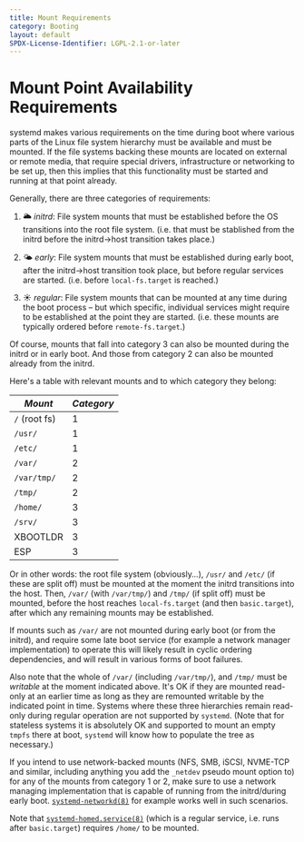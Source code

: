 ```yaml
---
title: Mount Requirements
category: Booting
layout: default
SPDX-License-Identifier: LGPL-2.1-or-later
---
```


# Mount Point Availability Requirements

systemd makes various requirements on the time during boot where various parts
of the Linux file system hierarchy must be available and must be mounted. If
the file systems backing these mounts are located on external or remote media,
that require special drivers, infrastructure or networking to be set up, then
this implies that this functionality must be started and running at that point
already.

Generally, there are three categories of requirements:

1. 🌥️ *initrd*: File system mounts that must be established before the OS
   transitions into the root file system. (i.e. that must be stablished from
   the initrd before the initrd→host transition takes place.)

2. 🌤️ *early*: File system mounts that must be established during early boot,
   after the initrd→host transition took place, but before regular services are
   started. (i.e. before `local-fs.target` is reached.)

3. ☀️ *regular*: File system mounts that can be mounted at any time during the
   boot process – but which specific, individual services might require to be
   established at the point they are started. (i.e. these mounts are typically
   ordered before `remote-fs.target`.)

Of course, mounts that fall into category 3 can also be mounted during the
initrd or in early boot. And those from category 2 can also be mounted already
from the initrd.

Here's a table with relevant mounts and to which category they belong:

| *Mount*       | *Category* |
|---------------|------------|
| `/` (root fs) |          1 |
| `/usr/`       |          1 |
| `/etc/`       |          1 |
| `/var/`       |          2 |
| `/var/tmp/`   |          2 |
| `/tmp/`       |          2 |
| `/home/`      |          3 |
| `/srv/`       |          3 |
| XBOOTLDR      |          3 |
| ESP           |          3 |

Or in other words: the root file system (obviously…), `/usr/` and `/etc/` (if
these are split off) must be mounted at the moment the initrd transitions into
the host. Then, `/var/` (with `/var/tmp/`) and `/tmp/` (if split off) must be
mounted, before the host reaches `local-fs.target` (and then `basic.target`),
after which any remaining mounts may be established.

If mounts such as `/var/` are not mounted during early boot (or from the
initrd), and require some late boot service (for example a network manager
implementation) to operate this will likely result in cyclic ordering
dependencies, and will result in various forms of boot failures.

Also note that the whole of `/var/` (including `/var/tmp/`), and `/tmp/` must
be *writable* at the moment indicated above. It's OK if they are mounted
read-only at an earlier time as long as they are remounted writable by the
indicated point in time. Systems where these three hierarchies remain read-only
during regular operation are not supported by `systemd`. (Note that for
stateless systems it is absolutely OK and supported to mount an empty `tmpfs`
there at boot, `systemd` will know how to populate the tree as necessary.)

If you intend to use network-backed mounts (NFS, SMB, iSCSI, NVME-TCP and
similar, including anything you add the `_netdev` pseudo mount option to) for
any of the mounts from category 1 or 2, make sure to use a network managing
implementation that is capable of running from the initrd/during early
boot. [`systemd-networkd(8)`](https://www.freedesktop.org/software/systemd/man/latest/systemd-networkd.html)
for example works well in such scenarios.

Note that
[`systemd-homed.service(8)`](https://www.freedesktop.org/software/systemd/man/latest/systemd-homed.html)
(which is a regular service, i.e. runs after `basic.target`) requires `/home/`
to be mounted.
